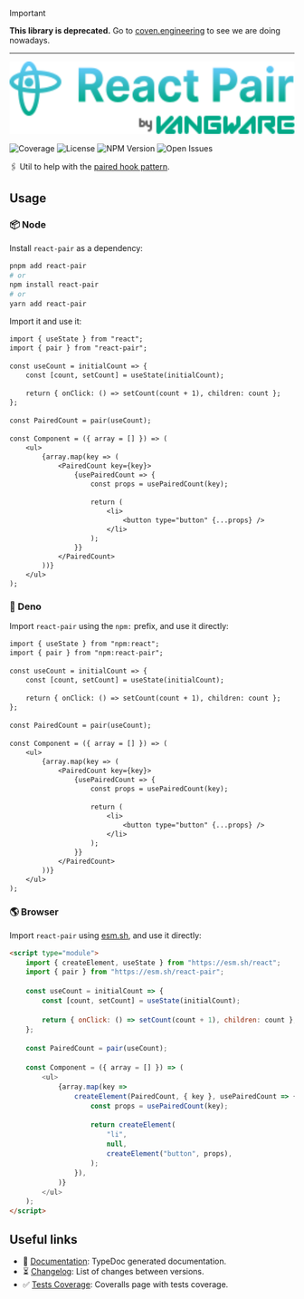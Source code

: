 > [!IMPORTANT]
>
> **This library is deprecated.** Go to [coven.engineering](https://coven.engineering) to see we are doing nowadays.

---

<img id="logo" alt="React Pair by Vangware" src="./logo.svg" height="128" />

![Coverage][coverage-badge] ![License][license-badge]
![NPM Version][npm-version-badge] ![Open Issues][open-issues-badge]

🖇️ Util to help with the [paired hook pattern][article].

## Usage

### 📦 Node

Install `react-pair` as a dependency:

```bash
pnpm add react-pair
# or
npm install react-pair
# or
yarn add react-pair
```

Import it and use it:

```tsx
import { useState } from "react";
import { pair } from "react-pair";

const useCount = initialCount => {
	const [count, setCount] = useState(initialCount);

	return { onClick: () => setCount(count + 1), children: count };
};

const PairedCount = pair(useCount);

const Component = ({ array = [] }) => (
	<ul>
		{array.map(key => (
			<PairedCount key={key}>
				{usePairedCount => {
					const props = usePairedCount(key);

					return (
						<li>
							<button type="button" {...props} />
						</li>
					);
				}}
			</PairedCount>
		))}
	</ul>
);
```

### 🦕 Deno

Import `react-pair` using the `npm:` prefix, and use it directly:

```tsx
import { useState } from "npm:react";
import { pair } from "npm:react-pair";

const useCount = initialCount => {
	const [count, setCount] = useState(initialCount);

	return { onClick: () => setCount(count + 1), children: count };
};

const PairedCount = pair(useCount);

const Component = ({ array = [] }) => (
	<ul>
		{array.map(key => (
			<PairedCount key={key}>
				{usePairedCount => {
					const props = usePairedCount(key);

					return (
						<li>
							<button type="button" {...props} />
						</li>
					);
				}}
			</PairedCount>
		))}
	</ul>
);
```

### 🌎 Browser

Import `react-pair` using [esm.sh][esm.sh], and use it directly:

```html
<script type="module">
	import { createElement, useState } from "https://esm.sh/react";
	import { pair } from "https://esm.sh/react-pair";

	const useCount = initialCount => {
		const [count, setCount] = useState(initialCount);

		return { onClick: () => setCount(count + 1), children: count };
	};

	const PairedCount = pair(useCount);

	const Component = ({ array = [] }) => (
		<ul>
			{array.map(key =>
				createElement(PairedCount, { key }, usePairedCount => {
					const props = usePairedCount(key);

					return createElement(
						"li",
						null,
						createElement("button", props),
					);
				}),
			)}
		</ul>
	);
</script>
```

## Useful links

-   📝 [Documentation][documentation]: TypeDoc generated documentation.
-   ⏳ [Changelog][changelog]: List of changes between versions.
-   ✅ [Tests Coverage][coverage]: Coveralls page with tests coverage.

<!-- Reference -->

[article]: https://luke.sh/articles/the-paired-hook-pattern
[changelog]: https://github.com/vangware/react-pair/blob/main/CHANGELOG.md
[coverage-badge]:
	https://img.shields.io/coveralls/github/vangware/react-pair.svg?style=for-the-badge&labelColor=666&color=0a8&link=https://coveralls.io/github/vangware/react-pair
[coverage]: https://coveralls.io/github/vangware/react-pair
[documentation]: https://react-pair.vangware.com
[esm.sh]: https://esm.sh
[license-badge]:
	https://img.shields.io/npm/l/react-pair.svg?style=for-the-badge&labelColor=666&color=0a8&link=https://github.com/vangware/react-pair/blob/main/LICENSE
[npm-version-badge]:
	https://img.shields.io/npm/v/react-pair.svg?style=for-the-badge&labelColor=666&color=0a8&link=https://npm.im/react-pair
[open-issues-badge]:
	https://img.shields.io/github/issues/vangware/react-pair.svg?style=for-the-badge&labelColor=666&color=0a8&link=https://github.com/vangware/react-pair/issues
